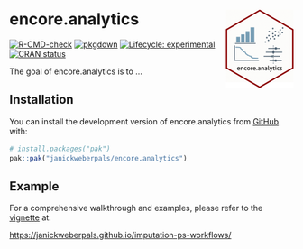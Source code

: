 
<!-- README.md is generated from README.Rmd. Please edit that file -->

# encore.analytics <img src="man/figures/logo.png" align="right" height="139" alt="" />

<!-- badges: start -->

[![R-CMD-check](https://github.com/janickweberpals/encore.analytics/actions/workflows/R-CMD-check.yaml/badge.svg)](https://github.com/janickweberpals/encore.analytics/actions/workflows/R-CMD-check.yaml)
[![pkgdown](https://github.com/janickweberpals/encore.analytics/workflows/pkgdown/badge.svg)](https://github.com/janickweberpals/encore.analytics/actions/workflows/pkgdown.yaml)
[![Lifecycle:
experimental](https://img.shields.io/badge/lifecycle-experimental-orange.svg)](https://lifecycle.r-lib.org/articles/stages.html#experimental)
[![CRAN
status](https://www.r-pkg.org/badges/version/encore.analytics)](https://CRAN.R-project.org/package=encore.analytics)
<!-- badges: end -->

The goal of encore.analytics is to …

## Installation

You can install the development version of encore.analytics from
[GitHub](https://github.com/) with:

``` r
# install.packages("pak")
pak::pak("janickweberpals/encore.analytics")
```

## Example

For a comprehensive walkthrough and examples, please refer to the
[vignette](https://janickweberpals.github.io/imputation-ps-workflows/)
at:

<https://janickweberpals.github.io/imputation-ps-workflows/>

